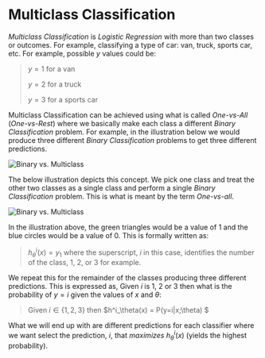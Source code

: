 # Multiclass Classification

*Multiclass Classification* is *Logistic Regression* with more than two classes or outcomes. For example, classifying a type of car: van, truck, sports car, etc.  For example, possible $y$ values could be:

> $y=1$ for a van
>
> $y=2$ for a truck
>
> $y=3$ for a sports car

Multiclass Classification can be achieved using what is called *One-vs-All* (*One-vs-Rest*) where we basically make  each class a different *Binary Classification* problem. For example, in the illustration below we would produce three different *Binary Classification* problems to get three different predictions.

![Binary vs. Multiclass](C:/Users/Ryan/repos/machine-learning/images/logistic-regression-multi-vs-binary.png)

The below illustration depicts this concept. We pick one class and treat the other two classes as a single class and perform a single *Binary Classification* problem. This is what is meant by the term *One-vs-all*.

![Binary vs. Multiclass](C:/Users/Ryan/repos/machine-learning/images/logistic-regression-one-vs-all.png)

In the illustration above, the green triangles would be a value of $1$ and the blue circles would be a value of $0$. This is formally written as:

> $h^i_\theta(x) = y_1$ where the superscript, $i$ in this case, identifies the number of the class, 1, 2, or 3 for example.

We repeat this for the remainder of the classes producing three different predictions. This is expressed as, Given $i$ is $1$, $2$ or $3$ then what is the probability of $y=i$ given the values of $x$ and $\theta$:

> Given $i\in\{1,2,3\}$ then $h^i_\theta(x) = P(y=i|x;\theta) $

What we will end up with are different predictions for each classifier where we want select the prediction, $i$, that *maximizes* $h^i_\theta(x)$ (yields the highest probability).